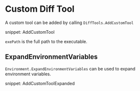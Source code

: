 # Custom Diff Tool

A custom tool can be added by calling `DiffTools.AddCustomTool`

snippet: AddCustomTool

`exePath` is the full path to the executable.


## ExpandEnvironmentVariables 

`Environment.ExpandEnvironmentVariables` can be used to expand environment variables.

snippet: AddCustomToolExpanded